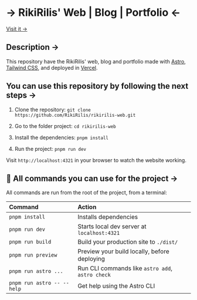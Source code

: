 # → RikiRilis' Web | Blog | Portfolio ←

[Visit it →](https://rikirilis.xyz)

## Description →

This repository have the RikiRilis' web, blog and portfolio made with [Astro](https://astro.build/), [Tailwind CSS](https://tailwindcss.com/), and deployed in [Vercel](https://vercel.com/).

## You can use this repository by following the next steps →

1. Clone the repository:
   `git clone https://github.com/RikiRilis/rikirilis-web.git`

2. Go to the folder project:
   `cd rikirilis-web`

3. Install the dependencies:
   `pnpm install`

4. Run the project:
   `pnpm run dev`

Visit `http://localhost:4321` in your browser to watch the website working.

## 🧞 All commands you can use for the project →

All commands are run from the root of the project, from a terminal:

| Command                    | Action                                           |
| :------------------------- | :----------------------------------------------- |
| `pnpm install`             | Installs dependencies                            |
| `pnpm run dev`             | Starts local dev server at `localhost:4321`      |
| `pnpm run build`           | Build your production site to `./dist/`          |
| `pnpm run preview`         | Preview your build locally, before deploying     |
| `pnpm run astro ...`       | Run CLI commands like `astro add`, `astro check` |
| `pnpm run astro -- --help` | Get help using the Astro CLI                     |
